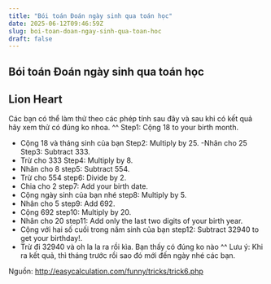 ```yaml
---
title: "Bói toán Đoán ngày sinh qua toán học"
date: 2025-06-12T09:46:59Z
slug: boi-toan-doan-ngay-sinh-qua-toan-hoc
draft: false
---
```


## Bói toán Đoán ngày sinh qua toán học

## Lion Heart

Các bạn có thể làm thử theo các phép tính sau đây và sau khi có kết quả hãy xem thử có đúng ko nhoa. ^^
Step1: Cộng 18 to your birth month.
- Cộng 18 và tháng sinh của bạn
Step2: Multiply by 25.
-Nhân cho 25
Step3: Subtract 333.
- Trừ cho 333
Step4: Multiply by 8.
- Nhân cho 8
step5: Subtract 554.
- Trừ cho 554
step6: Divide by 2.
- Chia cho 2
step7: Add your birth date.
- Cộng ngày sinh của bạn nhé 
step8: Multiply by 5.
- Nhân cho 5
step9: Add 692.
- Cộng 692
step10: Multiply by 20.
- Nhân cho 20
step11: Add only the last two digits of your birth year.
- Cộng với hai số cuối trong năm sinh của bạn
step12: Subtract 32940 to get your birthday!.
- Trừ đi 32940 và oh la la ra rồi kìa. Bạn thấy có đúng ko nào ^^ 
​Lưu ý: Khi ra kết quả, thì tháng trước rồi sao đó mới đến ngày nhé các bạn.

Nguồn: http://easycalculation.com/funny/tricks/trick6.php